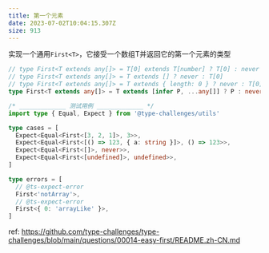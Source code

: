 ```yaml
---
title: 第一个元素
date: 2023-07-02T10:04:15.307Z
size: 913
---
```

实现一个通用`First<T>`，它接受一个数组T并返回它的第一个元素的类型

```ts
// type First<T extends any[]> = T[0] extends T[number] ? T[0] : never
// type First<T extends any[]> = T extends [] ? never : T[0]
// type First<T extends any[]> = T extends { length: 0 } ? never : T[0]
type First<T extends any[]> = T extends [infer P, ...any[]] ? P : never

/* _____________ 测试用例 _____________ */
import type { Equal, Expect } from '@type-challenges/utils'

type cases = [
  Expect<Equal<First<[3, 2, 1]>, 3>>,
  Expect<Equal<First<[() => 123, { a: string }]>, () => 123>>,
  Expect<Equal<First<[]>, never>>,
  Expect<Equal<First<[undefined]>, undefined>>,
]

type errors = [
  // @ts-expect-error
  First<'notArray'>,
  // @ts-expect-error
  First<{ 0: 'arrayLike' }>,
]

```

ref:
https://github.com/type-challenges/type-challenges/blob/main/questions/00014-easy-first/README.zh-CN.md

